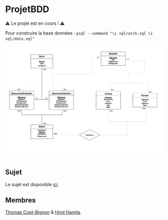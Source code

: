 
# ProjetBDD

⚠️ Le projet est en cours ! ⚠️

Pour construire la base données : `psql --command "\i sql/arch.sql \i sql/data.sql"`

![Schéma](https://github.com/totocptbgn/ProjetBDD/blob/master/Sch%C3%A9maEntit%C3%A9Relation.png)

## Sujet

Le sujet est disponible [ici](https://drive.google.com/open?id=1gmdVquTMsq3dl4Rof4svdE4HOirRGMEy).

## Membres

[Thomas Copt-Bignon](https://github.com/totocptbgn/) & [Hind Hamila](https://github.com/hindhamila/).

